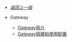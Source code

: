 - [*返回上一级*](/spring-cloud/_sidebar.md)
- Gateway

    - [Gateway简介](/spring-cloud/Gateway/Gateway简介/README.md)
    - [Gateway搭建和使用配置](/spring-cloud/Gateway/Gateway搭建和使用配置/README.md)